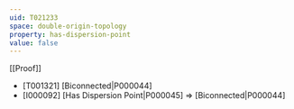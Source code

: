 ```yaml
---
uid: T021233
space: double-origin-topology
property: has-dispersion-point
value: false
---
```

[[Proof]]

* [T001321] [Biconnected|P000044]
* [I000092] [Has Dispersion Point|P000045] => [Biconnected|P000044]

